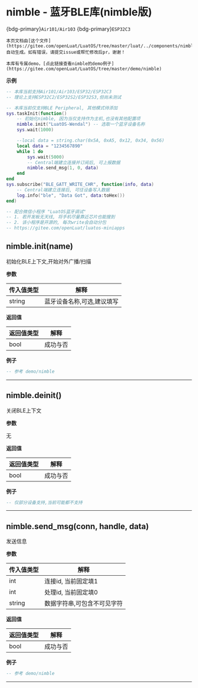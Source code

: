 # nimble - 蓝牙BLE库(nimble版)

{bdg-primary}`Air101/Air103` {bdg-primary}`ESP32C3`

```{note}
本页文档由[这个文件](https://gitee.com/openLuat/LuatOS/tree/master/luat/../components/nimble/src/luat_lib_nimble.c)自动生成。如有错误，请提交issue或帮忙修改后pr，谢谢！
```

```{tip}
本库有专属demo，[点此链接查看nimble的demo例子](https://gitee.com/openLuat/LuatOS/tree/master/demo/nimble)
```

**示例**

```lua
-- 本库当前支持Air101/Air103/ESP32/ESP32C3
-- 理论上支持ESP32C2/ESP32S2/ESP32S3,但尚未测试

-- 本库当前仅支持BLE Peripheral, 其他模式待添加
sys.taskInit(function()
    -- 初始化nimble, 因为当仅支持作为主机,也没有其他配置项
    nimble.init("LuatOS-Wendal") -- 选取一个蓝牙设备名称
    sys.wait(1000)

    --local data = string.char(0x5A, 0xA5, 0x12, 0x34, 0x56)
    local data = "1234567890"
    while 1 do
        sys.wait(5000)
        -- Central端建立连接并订阅后, 可上报数据
        nimble.send_msg(1, 0, data)
    end
end
sys.subscribe("BLE_GATT_WRITE_CHR", function(info, data)
    -- Central端建立连接后, 可往设备写入数据
    log.info("ble", "Data Got", data:toHex())
end)

-- 配合微信小程序 "LuatOS蓝牙调试"
-- 1. 若开发板无天线, 将手机尽量靠近芯片也能搜到
-- 2. 该小程序是开源的, 每次write会自动分包
-- https://gitee.com/openLuat/luatos-miniapps

```

## nimble.init(name)

初始化BLE上下文,开始对外广播/扫描

**参数**

|传入值类型|解释|
|-|-|
|string|蓝牙设备名称,可选,建议填写|

**返回值**

|返回值类型|解释|
|-|-|
|bool|成功与否|

**例子**

```lua
-- 参考 demo/nimble

```

---

## nimble.deinit()

关闭BLE上下文

**参数**

无

**返回值**

|返回值类型|解释|
|-|-|
|bool|成功与否|

**例子**

```lua
-- 仅部分设备支持,当前可能都不支持

```

---

## nimble.send_msg(conn, handle, data)

发送信息

**参数**

|传入值类型|解释|
|-|-|
|int|连接id, 当前固定填1|
|int|处理id, 当前固定填0|
|string|数据字符串,可包含不可见字符|

**返回值**

|返回值类型|解释|
|-|-|
|bool|成功与否|

**例子**

```lua
-- 参考 demo/nimble

```

---

